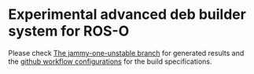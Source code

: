 # Experimental advanced deb builder system for ROS-O

Please check [The jammy-one-unstable branch](https://github.com/v4hn/ros-o-builder-experimental/tree/jammy-one-unstable) for generated results and the [github workflow configurations](https://github.com/v4hn/ros-o-builder-experimental/tree/test-generate-jobs/.github) for the build specifications.

